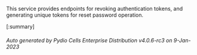 






This service provides endpoints for revoking authentication tokens, and generating unique tokens for reset password operation.

[:summary]

###### Auto generated by Pydio Cells Enterprise Distribution v4.0.6-rc3 on 9-Jan-2023
